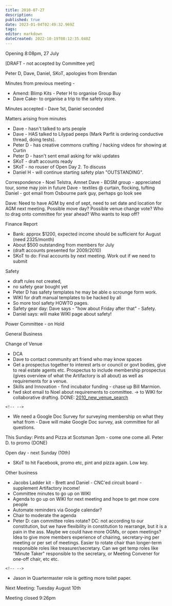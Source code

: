 ```yaml
---
title: 2010-07-27
description: 
published: true
date: 2023-01-04T02:49:32.969Z
tags: 
editor: markdown
dateCreated: 2022-10-19T08:12:35.040Z
---
```


Opening 8:08pm, 27 July

\[DRAFT - not accepted by Committee yet\]

Peter D, Dave, Daniel, SKoT, apologies from Brendan

Minutes from previous meeting -

-   Amend: Blimp Kits - Peter H to organise Group Buy
-   Dave Cake- to organise a trip to the safety store.

Minutes accepted - Dave 1st, Daniel seconded

Matters arising from minutes

-   Dave - hasn't talked to arts people
-   Dave - HAS talked to Lilypad peeps (Mark Parfit is ordering conductive thread, doing tests).
-   Peter D - has creative commons crafting / hacking videos for showing at Curtin
-   Peter D - hasn't sent email asking for wiki updates
-   SKoT - draft accounts ready
-   SKoT - no rouser of Open Day 2. To discuss
-   Daniel H - will continue starting safety plan "OUTSTANDING".

Correspondence - Noel Telstra, Amnet Dave - BDSM group - appreciated tour, some may join in future Dave - textiles @ curtain, flocking, tufting Daniel - got email from Osbourne park guy, perhaps go look see

Dave: Need to have AGM by end of sept, need to set date and location for AGM next meeting. Possible move day? Possible venue change vote? Who to drag onto committee for year ahead? Who wants to leap off?

Finance Report

-   Bank: approx \$1200, expected income should be sufficient for August (need 2325/month)
-   About \$500 outstanding from members for July
-   (draft accounts presented for 2009/2010)
-   SKoT to do: Final accounts by next meeting. Work out if we need to submit

Safety

-   draft rules not created,
-   no safety gear bought yet
-   Peter D has safety templates he may be able o scrounge form work.
-   WIKI for draft manual templates to be hacked by all
-   So more tool safety HOWTO pages.
-   Safety gear day: Dave says - "how about Friday after that" - Safety.
-   Daniel says: will make WIKI page about safety!

Power Committee - on Hold

General Business

Change of Venue

-   DCA
-   Dave to contact community art friend who may know spaces
-   Get a prospectus together to interest arts or council or govt bodies, give to real estate agents etc. Prospectus to include membership prospectus (gives overview of what the Artifactory is all about) as well as requirements for a venue.
-   Skills and Innovation - find incubator funding - chase up Bill Marmion.
-   fwd skot email to Noel about requirements to committee. -\> to WIKI for collaborative drafting. DONE: [2010_new_venue_search](2010_new_venue_search)

```{=html}
<!-- -->
```
-   We need a Google Doc Survey for surveying membership on what they what from - Dave will make Google Doc survey, ask committee for all questions.

This Sunday: Pints and Pizza at Scotsman 3pm - come one come all. Peter D. to promo (DONE)

Open day - next Sunday (10th)

-   SKoT to hit Facebook, promo etc, pint and pizza again. Low key.

Other business

-   Jacobs Ladder kit - Brett and Daniel - CNC'ed circuit board - supplement Artifactory income!
-   Committee minutes to go up on WIKI
-   Agenda to go up on WIKI for next meeting and hope to get mow core people
-   Automate reminders via Google calendar?
-   Chair to moderate the agenda
-   Peter D: can committee roles rotate? DC: not according to our constitution, but we have flexibility in constitution to rearrange, but it is a pain in the ass. Maybe we could have more OGMs, or open meetings? Idea to give more members experience of chairing, secretary-ing per meeting or per set of meetings. Easier to rotate chair than longer-term responsible roles like treasurer/secretary. Can we get temp roles like "Minute Taker" responsible to the secretary, or Meeting Convener for one-off chair, etc etc.

```{=html}
<!-- -->
```
-   Jason in Quartermaster role is getting more toilet paper.

Next Meeting: Tuesday August 10th

Meeting closed 9:26pm
